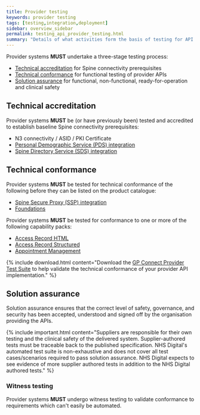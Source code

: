 ```yaml
---
title: Provider testing
keywords: provider testing
tags: [testing,integration,deployment]
sidebar: overview_sidebar
permalink: testing_api_provider_testing.html
summary: "Details of what activities form the basis of testing for API provider systems"
---
```


Provider systems **MUST** undertake a three-stage testing process:

- [Technical accreditation](testing_api_provider_testing.html#technicalaccreditation) for Spine connectivity prerequisites
- [Technical conformance](testing_api_provider_testing.html#technicalconformance) for functional testing of provider APIs
- [Solution assurance](testing_api_provider_testing.html#solutionassurance) for functional, non-functional, ready-for-operation and clinical safety

## Technical accreditation ##

Provider systems **MUST** be (or have previously been) tested and accredited to establish baseline Spine connectivity prerequisites:

 - N3 connectivity / ASID / PKI Certificate
 - [Personal Demographic Service (PDS) integration](integration_personal_demographic_service.html)
 - [Spine Directory Service (SDS) integration](integration_spine_directory_service.html)

## Technical conformance ##

Provider systems **MUST** be tested for technical conformance of the following before they can be listed on the product catalogue:

 - [Spine Secure Proxy (SSP) integration](integration_spine_secure_proxy.html)
 - [Foundations](foundations.html)

Provider systems **MUST** be tested for conformance to one or more of the following capability packs:

 - [Access Record HTML](accessrecord.html)
 - [Access Record Structured](accessrecord_structured.html)
 - [Appointment Management](appointments.html)

{% include download.html content="Download the [GP Connect Provider Test Suite](https://github.com/nhsconnect/gpconnect-provider-testing) to help validate the technical conformance of your provider API implementation." %}

## Solution assurance ##

Solution assurance ensures that the correct level of safety, governance, and security has been accepted, understood and signed off by the organisation providing the APIs.

{% include important.html content="Suppliers are responsible for their own testing and the clinical safety of the delivered system. Supplier-authored tests must be traceable back to the published specification. NHS Digital's automated test suite is non-exhaustive and does not cover all test cases/scenarios required to pass solution assurance. NHS Digital expects to see evidence of more supplier authored tests in addition to the NHS Digital authored tests." %}

### Witness testing ###

Provider systems **MUST** undergo witness testing to validate conformance to requirements which can't easily be automated.
